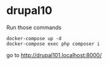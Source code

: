 # drupal10

Run those commands
```shell
docker-compose up -d
docker-compose exec php composer i
```

go to
http://drupal101.localhost:8000/
